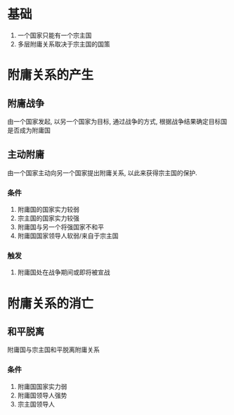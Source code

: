 # 基础

1. 一个国家只能有一个宗主国
2. 多层附庸关系取决于宗主国的国策

# 附庸关系的产生

## 附庸战争

由一个国家发起, 以另一个国家为目标, 通过战争的方式, 根据战争结果确定目标国是否成为附庸国

## 主动附庸

由一个国家主动向另一个国家提出附庸关系, 以此来获得宗主国的保护.

### 条件

1. 附庸国的国家实力较弱
2. 宗主国的国家实力较强
3. 附庸国与另一个将强国家不和平
4. 附庸国国家领导人软弱/来自于宗主国

### 触发

1. 附庸国处在战争期间或即将被宣战

# 附庸关系的消亡

## 和平脱离

附庸国与宗主国和平脱离附庸关系

### 条件

1. 附庸国国家实力弱
2. 附庸国领导人强势
3. 宗主国领导人
